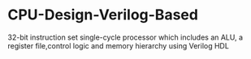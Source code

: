 # CPU-Design-Verilog-Based
 32-bit instruction set single-cycle processor which includes an  ALU, a register file,control logic and memory hierarchy using Verilog HDL
